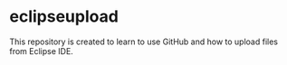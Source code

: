 # eclipseupload
This repository is created to learn to use GitHub and how to upload files from Eclipse IDE.
